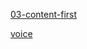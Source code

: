 
[03-content-first](https://matej-knize.github.io/english-for-designers/03-content-first/)


[voice](voice.md)
